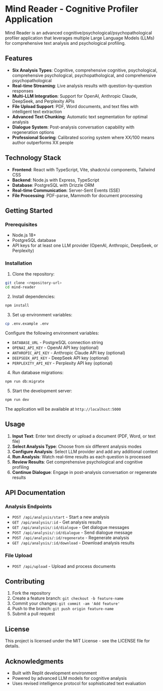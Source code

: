 # Mind Reader - Cognitive Profiler Application

Mind Reader is an advanced cognitive/psychological/psychopathological profiler application that leverages multiple Large Language Models (LLMs) for comprehensive text analysis and psychological profiling.

## Features

- **Six Analysis Types**: Cognitive, comprehensive cognitive, psychological, comprehensive psychological, psychopathological, and comprehensive psychopathological
- **Real-time Streaming**: Live analysis results with question-by-question responses
- **Multi-LLM Integration**: Support for OpenAI, Anthropic Claude, DeepSeek, and Perplexity APIs
- **File Upload Support**: PDF, Word documents, and text files with intelligent text extraction
- **Advanced Text Chunking**: Automatic text segmentation for optimal analysis
- **Dialogue System**: Post-analysis conversation capability with regeneration options
- **Professional Scoring**: Calibrated scoring system where XX/100 means author outperforms XX people

## Technology Stack

- **Frontend**: React with TypeScript, Vite, shadcn/ui components, Tailwind CSS
- **Backend**: Node.js with Express, TypeScript
- **Database**: PostgreSQL with Drizzle ORM
- **Real-time Communication**: Server-Sent Events (SSE)
- **File Processing**: PDF-parse, Mammoth for document processing

## Getting Started

### Prerequisites

- Node.js 18+ 
- PostgreSQL database
- API keys for at least one LLM provider (OpenAI, Anthropic, DeepSeek, or Perplexity)

### Installation

1. Clone the repository:
```bash
git clone <repository-url>
cd mind-reader
```

2. Install dependencies:
```bash
npm install
```

3. Set up environment variables:
```bash
cp .env.example .env
```

Configure the following environment variables:
- `DATABASE_URL` - PostgreSQL connection string
- `OPENAI_API_KEY` - OpenAI API key (optional)
- `ANTHROPIC_API_KEY` - Anthropic Claude API key (optional)
- `DEEPSEEK_API_KEY` - DeepSeek API key (optional)
- `PERPLEXITY_API_KEY` - Perplexity API key (optional)

4. Run database migrations:
```bash
npm run db:migrate
```

5. Start the development server:
```bash
npm run dev
```

The application will be available at `http://localhost:5000`

## Usage

1. **Input Text**: Enter text directly or upload a document (PDF, Word, or text file)
2. **Select Analysis Type**: Choose from six different analysis modes
3. **Configure Analysis**: Select LLM provider and add any additional context
4. **Run Analysis**: Watch real-time results as each question is processed
5. **Review Results**: Get comprehensive psychological and cognitive profiling
6. **Continue Dialogue**: Engage in post-analysis conversation or regenerate results

## API Documentation

### Analysis Endpoints

- `POST /api/analysis/start` - Start a new analysis
- `GET /api/analysis/:id` - Get analysis results
- `GET /api/analysis/:id/dialogue` - Get dialogue messages
- `POST /api/analysis/:id/dialogue` - Send dialogue message
- `POST /api/analysis/:id/regenerate` - Regenerate analysis
- `GET /api/analysis/:id/download` - Download analysis results

### File Upload

- `POST /api/upload` - Upload and process documents

## Contributing

1. Fork the repository
2. Create a feature branch: `git checkout -b feature-name`
3. Commit your changes: `git commit -am 'Add feature'`
4. Push to the branch: `git push origin feature-name`
5. Submit a pull request

## License

This project is licensed under the MIT License - see the LICENSE file for details.

## Acknowledgments

- Built with Replit development environment
- Powered by advanced LLM models for cognitive analysis
- Uses revised intelligence protocol for sophisticated text evaluation